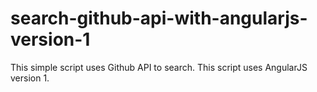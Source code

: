 # search-github-api-with-angularjs-version-1
This simple script uses Github API to search. This script uses AngularJS version 1.
